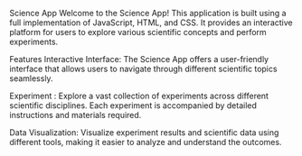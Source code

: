 Science App
Welcome to the Science App! This application is built using a full implementation of JavaScript, HTML, and CSS. It provides an interactive platform for users to explore various scientific concepts and perform experiments.

Features
Interactive Interface: The Science App offers a user-friendly interface that allows users to navigate through different scientific topics seamlessly.

Experiment : Explore a vast collection of experiments across different scientific disciplines. Each experiment is accompanied by detailed instructions and materials required.

Data Visualization: Visualize experiment results and scientific data using different tools, making it easier to analyze and understand the outcomes.

